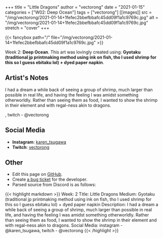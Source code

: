 +++
title =       "Little Dragons"
author =      "vectorong"
date =        "2021-01-15"
categories =  ["W02: Deep Ocean"]
tags =        ["vectorong"]
[[images]]
                      src = "/img/vectorong/2021-01-14+1fefec2bbefbbafc45dd09f1a1c9769c.jpg"
                      alt = "/img/vectorong/2021-01-14+1fefec2bbefbbafc45dd09f1a1c9769c.jpg"
                      stretch = "cover"
+++


{{< fancybox path="/" file="/img/vectorong/2021-01-14+1fefec2bbefbbafc45dd09f1a1c9769c.jpg" >}}


Week 2: **Deep Ocean**. This art was lovingly created using: **Gyotaku (traditional jp printmaking method using ink on fish, tho I used shrimp for this so I guess ebitaku lol) + dyed paper napkin**.

## Artist's Notes

I had a dream a while back of seeing a group of shrimp, much larger than possible in real life, and having the feeling I was amidst something otherworldly. Rather than seeing them as food, I wanted to show the shrimp in their element and with regal-ness akin to dragons.

, twitch - @vectorong

## Social Media

- **Instagram**: [karen_tsugawa]()
- **Twitch**: [vectorong]()


## Other

- Edit this page on [GitHub](https://github.com/teaminkling/web-refresh/edit/main/blog/content/blog/vectorong-week-2-4b63.md).
- Create [a bug ticket](https://github.com/teaminkling/web-refresh/issues/new?assignees=&labels=bug&template=problem-report.md&title=) for the developer.
- Parsed source from Discord is as follows:

{{< highlight markdown >}}
Week: 2
Title: Little Dragons
Medium: Gyotaku (traditional jp printmaking method using ink on fish, tho I used shrimp for this so I guess ebitaku lol) + dyed paper napkin
Description: I had a dream a while back of seeing a group of shrimp, much larger than possible in real life, and having the feeling I was amidst something otherworldly. Rather than seeing them as food, I wanted to show the shrimp in their element and with regal-ness akin to dragons.
Social Media: instagram -  @karen_tsugawa, twitch - @vectorong
{{< /highlight >}}